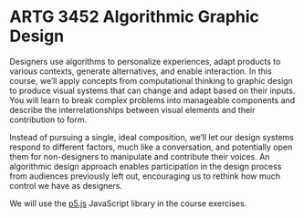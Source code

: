 # ARTG 3452 Algorithmic Graphic Design

Designers use algorithms to personalize experiences, adapt products to
various contexts, generate alternatives, and enable interaction. In this
course, we’ll apply concepts from computational thinking to graphic
design to produce visual systems that can change and adapt based on
their inputs. You will learn to break complex problems into manageable
components and describe the interrelationships between visual elements
and their contribution to form.

Instead of pursuing a single, ideal composition, we’ll let our design
systems respond to different factors, much like a conversation, and
potentially open them for non-designers to manipulate and contribute
their voices. An algorithmic design approach enables participation in the
design process from audiences previously left out, encouraging us to
rethink how much control we have as designers.

We will use the [p5.js](https://p5js.org/) JavaScript library in the 
course exercises. 
